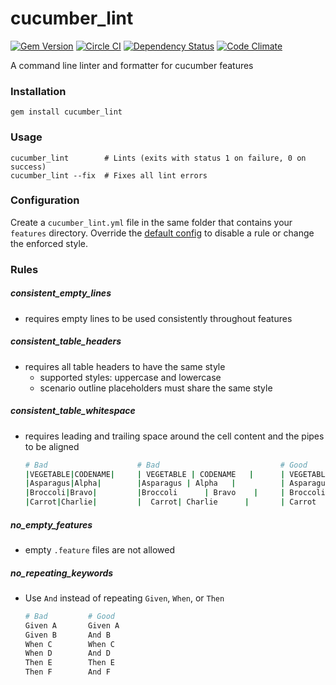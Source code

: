# cucumber_lint
[![Gem Version](https://badge.fury.io/rb/cucumber_lint.svg)](http://badge.fury.io/rb/cucumber_lint)
[![Circle CI](https://circleci.com/gh/charlierudolph/cucumber_lint/tree/master.svg?style=shield)](https://circleci.com/gh/charlierudolph/cucumber_lint)
[![Dependency Status](https://gemnasium.com/charlierudolph/cucumber_lint.svg)](https://gemnasium.com/charlierudolph/cucumber_lint)
[![Code Climate](https://codeclimate.com/github/charlierudolph/cucumber_lint/badges/gpa.svg)](https://codeclimate.com/github/charlierudolph/cucumber_lint)

A command line linter and formatter for cucumber features

### Installation

```
gem install cucumber_lint
```

### Usage

```
cucumber_lint        # Lints (exits with status 1 on failure, 0 on success)
cucumber_lint --fix  # Fixes all lint errors
```

### Configuration

Create a `cucumber_lint.yml` file in the same folder that contains your `features` directory.
Override the [default config](./config/default.yml) to disable a rule or change the enforced style.

### Rules

##### consistent_empty_lines
* requires empty lines to be used consistently throughout features


##### consistent_table_headers
* requires all table headers to have the same style
  * supported styles: uppercase and lowercase
  * scenario outline placeholders must share the same style


##### consistent_table_whitespace
* requires leading and trailing space around the cell content and the pipes to be aligned


  ```coffee
  # Bad                    # Bad                           # Good
  |VEGETABLE|CODENAME|     | VEGETABLE | CODENAME   |      | VEGETABLE | CODENAME |
  |Asparagus|Alpha|        |Asparagus | Alpha   |          | Asparagus | Alpha    |
  |Broccoli|Bravo|         |Broccoli      | Bravo    |     | Broccoli  | Bravo    |
  |Carrot|Charlie|         |  Carrot| Charlie      |       | Carrot    | Charlie  |
  ```

##### no_empty_features
* empty `.feature` files are not allowed


##### no_repeating_keywords
* Use `And` instead of repeating `Given`, `When`, or `Then`


  ```coffee
  # Bad         # Good
  Given A       Given A
  Given B       And B
  When C        When C
  When D        And D
  Then E        Then E
  Then F        And F
  ```
